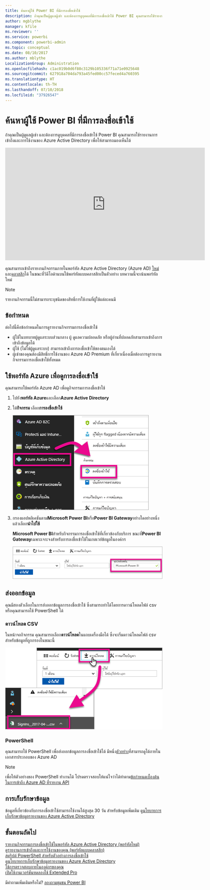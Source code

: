```yaml
---
title: ค้นหาผู้ใช้ Power BI ที่มีการลงชื่อเข้าใช้
description: ถ้าคุณเป็นผู้ดูแลผู้เช่า และต้องการดูบุคคลที่มีการลงชื่อเข้าใช้ Power BI คุณสามารถใช้รายงานการเข้าถึงและการใช้งานของ Azure Active Directory เพื่อให้สามารถมองเห็นได้
author: mgblythe
manager: kfile
ms.reviewer: ''
ms.service: powerbi
ms.component: powerbi-admin
ms.topic: conceptual
ms.date: 08/10/2017
ms.author: mblythe
LocalizationGroup: Administration
ms.openlocfilehash: c1ac019b0d6f80c3129b105336f71a71e0925648
ms.sourcegitcommit: 627918a704da793a45fed00cc57feced4a760395
ms.translationtype: HT
ms.contentlocale: th-TH
ms.lasthandoff: 07/10/2018
ms.locfileid: "37926547"
---
```

# <a name="find-power-bi-users-that-have-signed-in"></a>ค้นหาผู้ใช้ Power BI ที่มีการลงชื่อเข้าใช้
ถ้าคุณเป็นผู้ดูแลผู้เช่า และต้องการดูบุคคลที่มีการลงชื่อเข้าใช้ Power BI คุณสามารถใช้รายงานการเข้าถึงและการใช้งานของ Azure Active Directory เพื่อให้สามารถมองเห็นได้

<iframe width="640" height="360" src="https://www.youtube.com/embed/1AVgh9w9VM8?showinfo=0" frameborder="0" allowfullscreen></iframe>

คุณสามารถเข้าถึงรายงานกิจกรรมภายในพอร์ทัล Azure Active Directory (Azure AD) [ใหม่](https://docs.microsoft.com/azure/active-directory/active-directory-reporting-activity-sign-ins)และ[คลาสสิก](https://docs.microsoft.com/azure/active-directory/active-directory-view-access-usage-reports)ได้ ในขณะที่วิดีโอด้านบนใช้พอร์ทัลแบบคลาสสิกเป็นตัวอย่าง บทความนี้จะเน้นพอร์ทัลใหม่

> [!NOTE]
> รายงานกิจกรรมนี้ไม่สามารถระบุชนิดของสิทธิ์การใช้งานที่ผู้ใช้แต่ละคนมี

## <a name="requirements"></a>ข้อกำหนด
ต่อไปนี้คือข้อกำหนดในการดูรายงานกิจกรรมการลงชื่อเข้าใช้

* ผู้ใช้ในบทบาทผู้ดูแลระบบส่วนกลาง ผู้ ดูแลความปลอดภัย หรือผู้อ่านที่ปลอดภัยสามารถเข้าถึงการเข้าถึงข้อมูลได้
* ผู้ใช้ (ไม่ใช่ผู้ดูแลระบบ) สามารถเข้าถึงการลงชื่อเข้าใช้ของตนเองได้
* ผู้เช่าของคุณต้องมีสิทธิ์การใช้งานของ Azure AD Premium ที่เกี่ยวเนื่องเมื่อต้องการดูรายงานกิจกรรมการลงชื่อเข้าใช้ทั้งหมด

## <a name="using-the-azure-portal-to-view-sign-ins"></a>ใช้พอร์ทัล Azure เพื่อดูการลงชื่อเข้าใช้
คุณสามารถใช้พอร์ทัล Azure AD เพื่อดูกิจกรรมการลงชื่อเข้าใช้

1. ไปยัง**พอร์ทัล Azure**และเลือก**Azure Active Directory**
2. ใต้**กิจกรรม** เลือก**การลงชื่อเข้าใช้**
   
    ![](media/service-admin-access-usage/azure-portal-sign-ins.png)
3. กรองแอปพลิเคชันตาม**Microsoft Power BI**หรือ**Power BI Gateway**อย่างใดอย่างหนึ่ง แล้วเลือก**นำไปใช้**
   
    **Microsoft Power BI**สำหรับกิจกรรมการลงชื่อเข้าใช้ที่เกี่ยวข้องกับบริการ ขณะที่**Power BI Gateway**เฉพาะเจาะจงสำหรับการลงชื่อเข้าใช้ในเกตเวย์ข้อมูลในองค์กร
   
    ![](media/service-admin-access-usage/sign-in-filter.png)

## <a name="export-the-data"></a>ส่งออกข้อมูล
คุณมีสองตัวเลือกในการส่งออกข้อมูลการลงชื่อเข้าใช้ ซึ่งสามารถทำได้โดยการดาวน์โหลดไฟล์ csv หรือคุณสามารถใช้ PowerShell ได้

### <a name="download-csv"></a>ดาวน์โหลด CSV
ในหน้าจอกิจกรรม คุณสามารถเลือก**ดาวน์โหลด**ในแถบเครื่องมือได้ ซึ่งจะเริ่มดาวน์โหลดไฟล์ csv สำหรับข้อมูลที่ถูกกรองในขณะนี้

![](media/service-admin-access-usage/download-sign-in-data-csv.png)

### <a name="powershell"></a>PowerShell
คุณสามารถใช้ PowerShell เพื่อส่งออกข้อมูลการลงชื่อเข้าใช้ได้ มีหนึ่ง[ตัวอย่าง](https://docs.microsoft.com/azure/active-directory/active-directory-reporting-api-sign-in-activity-samples#powershell-script)ที่สามารถดูได้ภายในเอกสารประกอบของ Azure AD

> [!NOTE]
> เพื่อให้ตัวอย่างของ PowerShell ทำงานได้ โปรดตรวจสอบให้แน่ใจว่าได้ทำตาม[ข้อกำหนดเบื้องต้นในการเข้าถึง Azure AD ที่รายงาน API](https://docs.microsoft.com/azure/active-directory/active-directory-reporting-api-prerequisites)
> 
> 

## <a name="data-retention"></a>การเก็บรักษาข้อมูล
ข้อมูลที่เกี่ยวข้องกับการลงชื่อเข้าใช้สามารถใช้งานได้สูงสุด 30 วัน สำหรับข้อมูลเพิ่มเติม ดู[นโยบายการเก็บรักษาข้อมูลรายงานของ Azure Active Directory](https://docs.microsoft.com/azure/active-directory/active-directory-reporting-retention)

## <a name="next-steps"></a>ขั้นตอนถัดไป
[รายงานกิจกรรมการลงชื่อเข้าใช้ในพอร์ทัล Azure Active Directory (พอร์ทัลใหม่)](https://docs.microsoft.com/azure/active-directory/active-directory-reporting-activity-sign-ins)  
[ดูรายงานการเข้าถึงและการใช้งานของคุณ (พอร์ทัลแบบคลาสสิก)](https://docs.microsoft.com/azure/active-directory/active-directory-view-access-usage-reports)  
[สคริปต์ PowerShell สำหรับตัวอย่างการลงชื่อเข้าใช้](https://docs.microsoft.com/azure/active-directory/active-directory-reporting-api-sign-in-activity-samples#powershell-script)  
ดู[นโยบายการเก็บรักษาข้อมูลรายงานของ Azure Active Directory](https://docs.microsoft.com/azure/active-directory/active-directory-reporting-retention)  
[ใช้การตรวจสอบภายในองค์กรของคุณ](service-admin-auditing.md)  
[เปิดใช้งานเวอร์ชันทดลองใช้ Extended Pro ](service-extended-pro-trial.md)

มีคำถามเพิ่มเติมหรือไม่? [ลองถามชุมชน Power BI](https://community.powerbi.com/)

